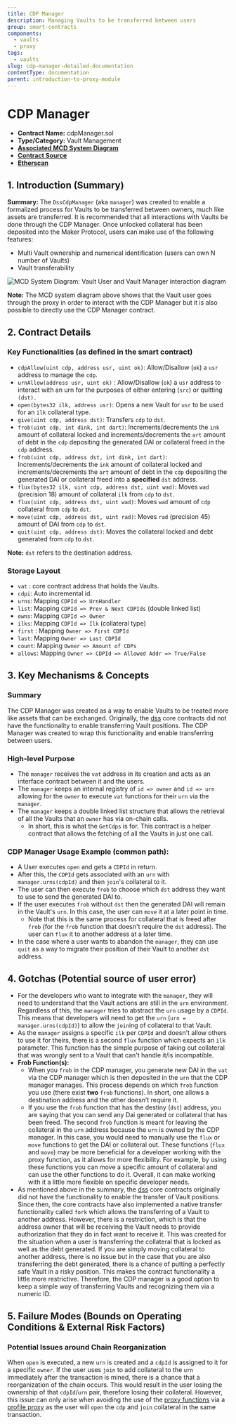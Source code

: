 ```yaml
---
title: CDP Manager
description: Managing Vaults to be transferred between users
group: smart-contracts
components:
  - vaults
  - proxy
tags:
  - vaults
slug: cdp-manager-detailed-documentation
contentType: documentation
parent: introduction-to-proxy-module
---
```


# CDP Manager

- **Contract Name:** cdpManager.sol
- **Type/Category:** Vault Management
- [**Associated MCD System Diagram**](https://github.com/makerdao/dss/wiki#system-architecture)
- [**Contract Source**](https://github.com/makerdao/dss-cdp-manager/tree/master/src)
- [**Etherscan**](https://etherscan.io/address/0x5ef30b9986345249bc32d8928b7ee64de9435e39)

## 1. Introduction (Summary)

**Summary:** The `DssCdpManager` (aka `manager`) was created to enable a formalized process for Vaults to be transferred between owners, much like assets are transferred. It is recommended that all interactions with Vaults be done through the CDP Manager. Once unlocked collateral has been deposited into the Maker Protocol, users can make use of the following features:

- Multi Vault ownership and numerical identification (users can own N number of Vaults)
- Vault transferability

![MCD System Diagram: Vault User and Vault Manager interaction diagram](/images/documentation/cdp-manager.png)

**Note:** The MCD system diagram above shows that the Vault user goes through the proxy in order to interact with the CDP Manager but it is also possible to directly use the CDP Manager contract.

## 2. Contract Details

### Key Functionalities (as defined in the smart contract)

- `cdpAllow(uint cdp, address usr, uint ok)`: Allow/Disallow (`ok`) a `usr` address to manage the `cdp`.
- `urnAllow(address usr, uint ok)` : Allow/Disallow (`ok`) a `usr` address to interact with an urn for the purposes of either entering (`src`) or quitting `(dst).`
- `open(bytes32 ilk, address usr)`: Opens a new Vault for `usr` to be used for an `ilk` collateral type.
- `give(uint cdp, address dst)`: Transfers `cdp` to `dst`.
- `frob(uint cdp, int dink, int dart)`: Increments/decrements the `ink` amount of collateral locked and increments/decrements the `art` amount of debt in the `cdp` depositing the generated DAI or collateral freed in the `cdp` address.
- `frob(uint cdp, address dst, int dink, int dart)`: Increments/decrements the `ink` amount of collateral locked and increments/decrements the `art` amount of debt in the `cdp` depositing the generated DAI or collateral freed into a **specified** `dst` address.
- `flux(bytes32 ilk, uint cdp, address dst, uint wad)`: Moves `wad` (precision 18) amount of collateral `ilk` from `cdp` to `dst`.
- `flux(uint cdp, address dst, uint wad)`: Moves `wad` amount of `cdp` collateral from `cdp` to `dst`.
- `move(uint cdp, address dst, uint rad)`: Moves `rad` (precision 45) amount of DAI from `cdp` to `dst`.
- `quit(uint cdp, address dst)`: Moves the collateral locked and debt generated from `cdp` to `dst`.

**Note:** `dst` refers to the destination address.

### Storage Layout

- `vat` : core contract address that holds the Vaults.
- `cdpi`: Auto incremental id.
- `urns`: Mapping `CDPId => UrnHandler`
- `list`: Mapping `CDPId => Prev & Next CDPIds` (double linked list)
- `owns`: Mapping `CDPId => Owner`
- `ilks`: Mapping `CDPId => Ilk` (collateral type)
- `first` : Mapping `Owner => First CDPId`
- `last`: Mapping `Owner => Last CDPId`
- `count`: Mapping `Owner => Amount of CDPs`
- `allows`: Mapping `Owner => CDPId => Allowed Addr => True/False`

## 3. Key Mechanisms & Concepts

### Summary

The CDP Manager was created as a way to enable Vaults to be treated more like assets that can be exchanged. Originally, the [dss](https://github.com/makerdao/dss/tree/master/src) core contracts did not have the functionality to enable transferring Vault positions. The CDP Manager was created to wrap this functionality and enable transferring between users.

### High-level Purpose

- The `manager` receives the `vat` address in its creation and acts as an interface contract between it and the users.
- The `manager` keeps an internal registry of `id => owner` and `id => urn` allowing for the `owner` to execute `vat` functions for their `urn` via the `manager`.
- The `manager` keeps a double linked list structure that allows the retrieval of all the Vaults that an `owner` has via on-chain calls.
  - In short, this is what the `GetCdps` is for. This contract is a helper contract that allows the fetching of all the Vaults in just one call.

### CDP **Manager Usage Example (common path):**

- A User executes `open` and gets a `CDPId` in return.
- After this, the `CDPId` gets associated with an `urn` with `manager.urns(cdpId)` and then `join`'s collateral to it.
- The user can then execute `frob` to choose which `dst` address they want to use to send the generated DAI to.
- If the user executes `frob` without `dst` then the generated DAI will remain in the Vault's `urn`. In this case, the user can `move` it at a later point in time.
  - Note that this is the same process for collateral that is freed after `frob` (for the `frob` function that doesn't require the `dst` address). The user can `flux` it to another address at a later time.
- In the case where a user wants to abandon the `manager`, they can use `quit` as a way to migrate their position of their Vault to another `dst` address.

## 4. Gotchas (Potential source of user error)

- For the developers who want to integrate with the `manager`, they will need to understand that the Vault actions are still in the `urn` environment. Regardless of this, the `manager` tries to abstract the `urn` usage by a `CDPId`. This means that developers will need to get the `urn` (`urn = manager.urns(cdpId)`) to allow the `join`ing of collateral to that Vault.
- As the `manager` assigns a specific `ilk` per `CDPId` and doesn't allow others to use it for theirs, there is a second `flux` function which expects an `ilk` parameter. This function has the simple purpose of taking out collateral that was wrongly sent to a Vault that can't handle it/is incompatible.
- **Frob Function(s):**
  - When you `frob` in the CDP manager, you generate new DAI in the `vat` via the CDP manager which is then deposited in the `urn` that the CDP manager manages. This process depends on which `frob` function you use (there exist **two** `frob` functions). In short, one allows a destination address and the other doesn’t require it.
  - If you use the `frob` function that has the destiny (`dst`) address, you are saying that you can send any Dai generated or collateral that has been freed. The second `frob` function is meant for leaving the collateral in the `urn` address because the `urn` is owned by the CDP manager. In this case, you would need to manually use the `flux` or `move` functions to get the DAI or collateral out. These functions (`flux` and `move`) may be more beneficial for a developer working with the proxy function, as it allows for more flexibility. For example, by using these functions you can move a specific amount of collateral and can use the other functions to do it. Overall, it can make working with it a little more flexible on specific developer needs.
- As mentioned above in the summary, the [dss](https://github.com/makerdao/dss/tree/master/src) core contracts originally did not have the functionality to enable the transfer of Vault positions. Since then, the core contracts have also implemented a native transfer functionality called `fork` which allows the transferring of a Vault to another address. However, there is a restriction, which is that the address owner that will be receiving the Vault needs to provide authorization that they do in fact want to receive it. This was created for the situation when a user is transferring the collateral that is locked as well as the debt generated. If you are simply moving collateral to another address, there is no issue but in the case that you are also transferring the debt generated, there is a chance of putting a perfectly safe Vault in a risky position. This makes the contract functionality a little more restrictive. Therefore, the CDP manager is a good option to keep a simple way of transferring Vaults and recognizing them via a numeric ID.

## 5. Failure Modes (Bounds on Operating Conditions & External Risk Factors)

### **Potential Issues around Chain Reorganization**

When `open` is executed, a new `urn` is created and a `cdpId` is assigned to it for a specific `owner`. If the user uses `join` to add collateral to the `urn` immediately after the transaction is mined, there is a chance that a reorganization of the chain occurs. This would result in the user losing the ownership of that `cdpId`/`urn` pair, therefore losing their collateral. However, this issue can only arise when avoiding the use of the [proxy functions](https://github.com/makerdao/dss-proxy-actions) via a [profile proxy](https://github.com/dapphub/ds-proxy) as the user will `open` the `cdp` and `join` collateral in the same transaction.
